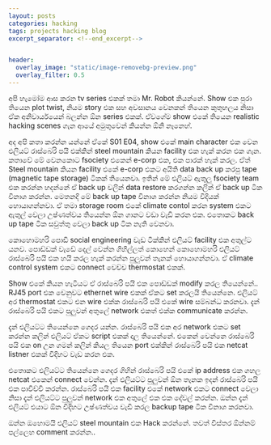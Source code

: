 ```yaml
---
layout: posts
categories: hacking 
tags: projects hacking blog
excerpt_separator: <!--end_excerpt-->


header:
  overlay_image: "static/image-removebg-preview.png"
  overlay_filter: 0.5
---
```


අපි හැමෝම ආස කරන tv series එකක් තමා Mr. Robot කියන්නේ. Show එක පුරා තියෙන plot twist, නියම story එක සහ අවසානය වෙනකන් තියෙන කුතුහලය නිසා ඒක අනිවාර්යයෙන් බලන්න ඕන series එකක්. ඒවගේම show එකේ තියෙන realistic hacking scenes ගැන ආයේ අමුතුවෙන් කියන්න ඕනි නෑනෙහ්.
<!--end_excerpt-->


අද අපි කතා කරන්න යන්නේ ඒකේ S01 E04, show එකේ main character එක වෙන එලියට් රාස්බෙරි පයි එක්කින් steel mountain කියන facility එක හැක් කරන එක ගැන.
කතාවේ මේ වෙනකොට fsociety එකෙන් e-corp එක, එක පාරක් හැක් කරල. ඒත් Steel mountain කියන facility එකේ e-corp එකට අයිති data back up කරපු tape (magnetic tape storage) ටිකක් තියෙනවා. ඉතින් මේ එලියට් ඇතුලු fsociety team එක කරන්න හදන්නේ ඒ back up වලින් data restore කරගන්න කලින් ඒ back up ටික විනාශ කරන්න.
මෙතනදි මේ back up tape විනාශ කරන්න නියම විදියක් හොයාගන්නවා. ඒ තමා storage room එකේ climate contol කරන system එකට ඇතුල් වෙලා උෂ්ණත්වය තියෙන්න ඕන ගානට වඩා වැඩි කරන එක. එතොකට back up tape ටික සවුත්තු වෙලා back up ටික නැති වෙනවා.

කොහොමහරි පොඩි social engineering වැඩ ටික්කින් එලියට් facility එක අතුල්ට යනව.
පොඩ්ඩක් වැඩේ දෙල් වෙන්න ගිහිල්ලත් කොහෙන් කොහොමහරි එලියට් රාස්බෙරි පයි එක හයි කරල හැක් කරන්න පුලුවන් තැනක් හොයාගන්නවා. ඒ climate control system එකට connect වෙච්ච thermostat එකක්.

Show එකේ කියන හැටියට ඒ රාස්බෙරි පයි එක පොඩ්ඩක් modify කරල තියෙන්නේ.. RJ45 port එක වෙනුවට ethernet wire එකක් ඒකට set කරලයි තියෙන්නෙ. එලියට් අර thermostat එකට එන wire එක්ක රාස්බෙරි පයි එකේ wire සම්බන්ධ කරනවා.
දැන් රාස්බෙරි පයි එකට පුලුවන් අතුලේ network එකත් එක්ක communicate කරන්න.

දැන් එලියට්ට තියෙන්නෙ ගෙදර යන්න. රාස්බෙරි පයි එක අර network එකට set කරන්න කලින් එලියට් ඒකට script එකක් දාල තියෙන්නේ. එකෙන් වෙන්නෙ රාස්බෙරි පයි එක on උන ගමන් කලින් කියල තියෙන port එක්කින් රාස්බෙරි පයි එක netcat listner එකක් විදිහට වැඩ කරන එක.

එතොකට එලියට්ට තියෙන්නෙ ගෙදර ගිහින් රාස්බෙරි පයි එකේ ip address එක ගහල netcat එකෙන් connect වෙන්න. දැන් එලියට්ට පුලුවන් ඕන තැනක ඉදන් රාස්බෙරි පයි එක පාවිච්චි කරන්න. රාස්බෙරි පයි එක facility එකේ network එකට connect වෙලා නිසා දැන් එලියට්ට පුලුවන් network එක අතුලේ එක එක දේවල් කරන්න. ඔන්න දැන් එලියට් එයාට ඕන විදිහට උෂ්ණත්වය වැඩි කරල backup tape ටික විනාශ කරනවා.

ඔන්න ඔහොමයි එලියට් steel mountain එක Hack කරන්නේ. තවත් විස්තර ඕන්නම් පල්ලෙහ comment කරන්න..